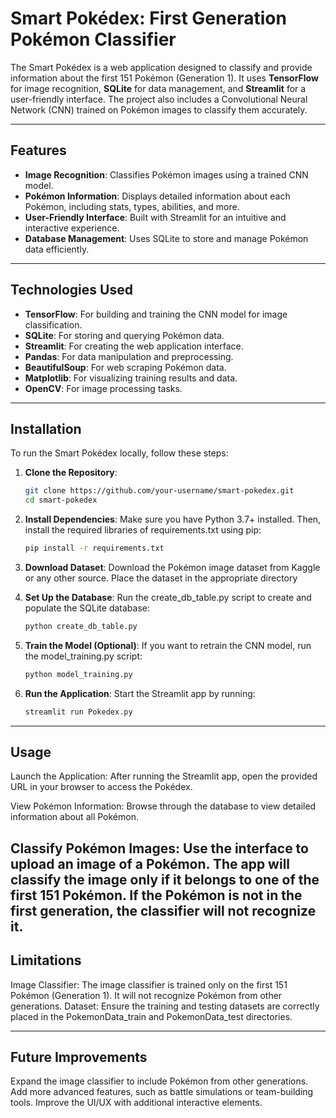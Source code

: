 # Smart Pokédex: First Generation Pokémon Classifier

The Smart Pokédex is a web application designed to classify and provide information about the first 151 Pokémon (Generation 1). It uses **TensorFlow** for image recognition, **SQLite** for data management, and **Streamlit** for a user-friendly interface. The project also includes a Convolutional Neural Network (CNN) trained on Pokémon images to classify them accurately.

---

## Features

- **Image Recognition**: Classifies Pokémon images using a trained CNN model.
- **Pokémon Information**: Displays detailed information about each Pokémon, including stats, types, abilities, and more.
- **User-Friendly Interface**: Built with Streamlit for an intuitive and interactive experience.
- **Database Management**: Uses SQLite to store and manage Pokémon data efficiently.

---

## Technologies Used

- **TensorFlow**: For building and training the CNN model for image classification.
- **SQLite**: For storing and querying Pokémon data.
- **Streamlit**: For creating the web application interface.
- **Pandas**: For data manipulation and preprocessing.
- **BeautifulSoup**: For web scraping Pokémon data.
- **Matplotlib**: For visualizing training results and data.
- **OpenCV**: For image processing tasks.

---

## Installation

To run the Smart Pokédex locally, follow these steps:

1. **Clone the Repository**:
   ```bash
   git clone https://github.com/your-username/smart-pokedex.git
   cd smart-pokedex

2. **Install Dependencies**:
Make sure you have Python 3.7+ installed. Then, install the required libraries of requirements.txt using pip:

    ```bash
    pip install -r requirements.txt

3. **Download Dataset**:
Download the Pokémon image dataset from Kaggle or any other source.
Place the dataset in the appropriate directory

4. **Set Up the Database**:
Run the create_db_table.py script to create and populate the SQLite database:
    ```bash
    python create_db_table.py
    
5. **Train the Model (Optional)**:
If you want to retrain the CNN model, run the model_training.py script:
    ```bash
    python model_training.py

6. **Run the Application**:
Start the Streamlit app by running:

    ```bash
    streamlit run Pokedex.py
---
## Usage
Launch the Application:
After running the Streamlit app, open the provided URL in your browser to access the Pokédex.

View Pokémon Information:
Browse through the database to view detailed information about all Pokémon.

Classify Pokémon Images:
Use the interface to upload an image of a Pokémon. The app will classify the image only if it belongs to one of the first 151 Pokémon. If the Pokémon is not in the first generation, the classifier will not recognize it.
---

## Limitations
Image Classifier: The image classifier is trained only on the first 151 Pokémon (Generation 1). It will not recognize Pokémon from other generations.
Dataset: Ensure the training and testing datasets are correctly placed in the PokemonData_train and PokemonData_test directories.

---

## Future Improvements
Expand the image classifier to include Pokémon from other generations.
Add more advanced features, such as battle simulations or team-building tools.
Improve the UI/UX with additional interactive elements.




